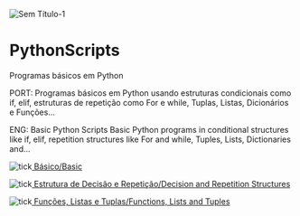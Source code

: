 ![Sem Título-1](https://user-images.githubusercontent.com/63914002/151891636-8860cebc-592a-492f-925e-75637a1f142f.png)

# PythonScripts


Programas básicos em Python

PORT: Programas básicos em Python usando estruturas condicionais como if, elif, estruturas de repetição como For e while, Tuplas, Listas, Dicionários e Funções... 


ENG: Basic Python Scripts Basic Python programs in conditional structures like if, elif, repetition structures like For and while, Tuples, Lists, Dictionaries and...

![tick](https://user-images.githubusercontent.com/63914002/151888455-0795e7f9-4fc9-4354-9245-8b523dc8860f.png)[ Básico/Basic](https://github.com/joalissoncm/PythonExercicios/tree/master/scripts/B%C3%A1sico)

![tick](https://user-images.githubusercontent.com/63914002/151888455-0795e7f9-4fc9-4354-9245-8b523dc8860f.png)[ Estrutura de Decisão e Repetição/Decision and Repetition Structures](https://github.com/joalissoncm/PythonExercicios/tree/master/scripts/Estrutura%20de%20Decis%C3%A3o%20e%20Repeti%C3%A7%C3%A3o)

![tick](https://user-images.githubusercontent.com/63914002/151888455-0795e7f9-4fc9-4354-9245-8b523dc8860f.png)[ Funções, Listas e Tuplas/Functions, Lists and Tuples](https://github.com/joalissoncm/PythonExercicios/tree/master/scripts/Fun%C3%A7%C3%B5es%2C%20Listas%20e%20Tuplas)
